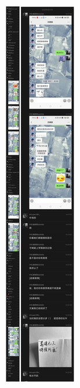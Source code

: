 ![tank1](https://raw.githubusercontent.com/au1bhi/auibhi.io/main/admin/081701.jpg)
![tank2](https://raw.githubusercontent.com/au1bhi/auibhi.io/main/admin/081702.jpg)
